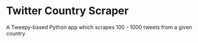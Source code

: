# Twitter Country Scraper
A Tweepy-based Python app which scrapes 100 - 1000 tweets from a given country
